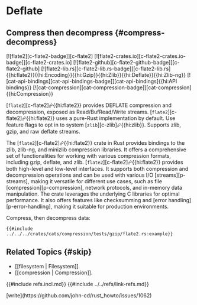 # Deflate

## Compress then decompress {#compress-decompress}

[![flate2][c-flate2-badge]][c-flate2] [![flate2-crates.io][c-flate2-crates.io-badge]][c-flate2-crates.io] [![flate2-github][c-flate2-github-badge]][c-flate2-github] [![flate2-lib.rs][c-flate2-lib.rs-badge]][c-flate2-lib.rs]{{hi:flate2}}{{hi:Encoding}}{{hi:Gzip}}{{hi:Zlib}}{{hi:Deflate}}{{hi:Zlib-ng}} [![cat-api-bindings][cat-api-bindings-badge]][cat-api-bindings]{{hi:API bindings}} [![cat-compression][cat-compression-badge]][cat-compression]{{hi:Compression}}

[`flate2`][c-flate2]⮳{{hi:flate2}} provides DEFLATE compression and decompression, exposed as Read/BufRead/Write streams. [`flate2`][c-flate2]⮳{{hi:flate2}} uses a pure-Rust implementation by default. Use feature flags to opt in to system [`zlib`][c-zlib]⮳{{hi:zlib}}. Supports zlib, gzip, and raw deflate streams.

The [`flate2`][c-flate2]⮳{{hi:flate2}} crate in Rust provides bindings to the zlib, zlib-ng, and minizlib compression libraries. It offers a comprehensive set of functionalities for working with various compression formats, including gzip, deflate, and zlib. [`flate2`][c-flate2]⮳{{hi:flate2}} provides both high-level and low-level interfaces. It supports both compression and decompression operations and can be used with various I/O [streams][p-streams], making it versatile for different use cases, such as file [compression][p-compression], network protocols, and in-memory data manipulation. The crate leverages the underlying C libraries for optimal performance. It also offers features like checksumming and [error handling][p-error-handling], making it suitable for production environments.

Compress, then decompress data:

```rust,editable,noplayground
{{#include ../../../crates/cats/compression/tests/gzip/flate2.rs:example}}
```

## Related Topics {#skip}

- [[filesystem | Filesystem]].
- [[compression | Compression]].

{{#include refs.incl.md}}
{{#include ../../refs/link-refs.md}}

<div class="hidden">
[write](https://github.com/john-cd/rust_howto/issues/1062)
</div>
